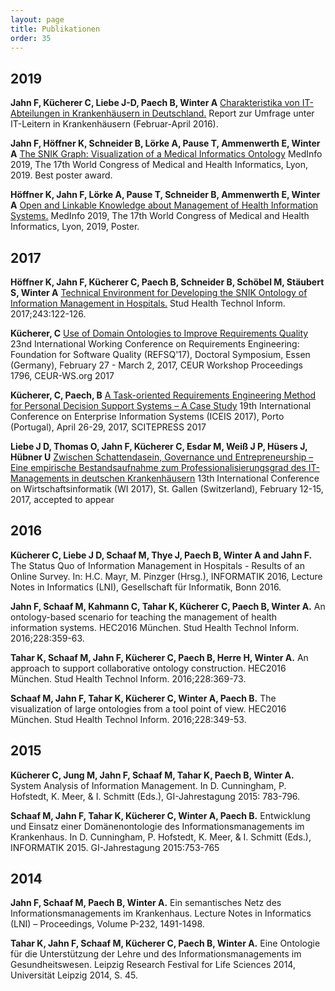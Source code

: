 ```yaml
---
layout: page
title: Publikationen
order: 35
---
```


## 2019

**Jahn F, Kücherer C, Liebe J-D, Paech B, Winter A**
<a href="public/Charakteristika von IT-Abteilungen in Krankenhaeusern in Deutschland.pdf">Charakteristika von IT-Abteilungen in Krankenhäusern in Deutschland.</a>
Report zur Umfrage unter IT-Leitern in Krankenhäusern (Februar-April 2016).

**Jahn F, Höffner K, Schneider B, Lörke A, Pause T, Ammenwerth E, Winter A**
<a href="public/The SNIK Graph Visualization of a Medical Informatics Ontology.pdf">The SNIK Graph: Visualization of a Medical Informatics Ontology</a>
MedInfo 2019, The 17th World Congress of Medical and Health Informatics, Lyon, 2019.
Best poster award.

**Höffner K, Jahn F, Lörke A, Pause T, Schneider B, Ammenwerth E, Winter A**
<a href="public/Open and Linkable Knowledge About Management of Health Information Systems.pdf">Open and Linkable Knowledge about Management of Health Information Systems.</a>
MedInfo 2019, The 17th World Congress of Medical and Health Informatics, Lyon, 2019, Poster.

## 2017
**Höffner K, Jahn F, Kücherer C, Paech B, Schneider B, Schöbel M, Stäubert S, Winter A**
<a href="public/Technical Environment for Developing the SNIK Ontology of Information Management in Hospitals.pdf">Technical Environment for Developing the SNIK Ontology of Information Management in Hospitals.</a>
Stud Health Technol Inform. 2017;243:122-126.

**Kücherer, C**
<a href="public/Use of Domain Ontologies to Improve Requirements Quality.pdf">Use of Domain Ontologies to Improve Requirements Quality</a>
23nd International Working Conference on Requirements Engineering: Foundation for Software Quality (REFSQ'17), Doctoral Symposium, Essen (Germany), February 27 - March 2, 2017, CEUR Workshop Proceedings 1796, CEUR-WS.org 2017

**Kücherer, C, Paech, B**
<a href="public/A Task-oriented Requirements Engineering Method for Personal Decision Support Systems.pdf">A Task-oriented Requirements Engineering Method for Personal Decision Support Systems – A Case Study</a>
19th International Conference on Enterprise Information Systems (ICEIS 2017), Porto (Portugal), April 26-29, 2017, SCITEPRESS 2017

**Liebe J D, Thomas O, Jahn F, Kücherer C, Esdar M, Weiß J P, Hüsers J, Hübner U**
<a href="public/Zwischen Schattendasein Governance und Entrepreneurship.pdf">Zwischen Schattendasein, Governance und Entrepreneurship – Eine empirische Bestandsaufnahme zum Professionalisierungsgrad des IT-Managements in deutschen Krankenhäusern</a>
13th International Conference on Wirtschaftsinformatik (WI 2017), St. Gallen (Switzerland), February 12-15, 2017, accepted to appear

## 2016
**Kücherer C, Liebe J D, Schaaf M, Thye J, Paech B, Winter A and Jahn F.**
The Status Quo of Information Management in Hospitals - Results of an Online Survey. In: H.C. Mayr, M. Pinzger (Hrsg.), INFORMATIK 2016, Lecture Notes in Informatics (LNI), Gesellschaft für Informatik, Bonn 2016.

**Jahn F, Schaaf M, Kahmann C, Tahar K, Kücherer C, Paech B, Winter A.**
An ontology-based scenario for teaching the management of health information systems. HEC2016 München. Stud Health Technol Inform. 2016;228:359-63.

**Tahar K, Schaaf M, Jahn F, Kücherer C, Paech B, Herre H, Winter A.**
An approach to support collaborative ontology construction. HEC2016 München. Stud Health Technol Inform. 2016;228:369-73.

**Schaaf M, Jahn F, Tahar K, Kücherer C, Winter A, Paech B.**
The visualization of large ontologies from a tool point of view. HEC2016 München. Stud Health Technol Inform. 2016;228:349-53.

## 2015
**Kücherer C, Jung M, Jahn F, Schaaf M, Tahar K, Paech B, Winter A.**
System Analysis of Information Management. In D. Cunningham, P. Hofstedt, K. Meer, & I. Schmitt (Eds.), GI-Jahrestagung 2015: 783-796.

**Schaaf M, Jahn F, Tahar K, Kücherer C, Winter A, Paech B.**
Entwicklung und Einsatz einer Domänenontologie des Informationsmanagements im Krankenhaus. In D. Cunningham, P. Hofstedt, K. Meer, & I. Schmitt (Eds.), INFORMATIK 2015. GI-Jahrestagung 2015:753-765

## 2014
**Jahn F, Schaaf M, Paech B, Winter A.**
Ein semantisches Netz des Informationsmanagements im Krankenhaus. Lecture Notes in Informatics (LNI) – Proceedings, Volume P-232, 1491-1498.

**Tahar K, Jahn F, Schaaf M, Kücherer C, Paech B, Winter A.**
Eine Ontologie für die Unterstützung der Lehre und des Informationsmanagements im Gesundheitswesen. Leipzig Research Festival for Life Sciences 2014, Universität Leipzig 2014, S. 45.

<!-- use css for superduper collapsibles -->
<!--
<link rel="stylesheet" href="public/css/collapse.css">
## Papers

<p align="center"><iframe width="560" height="630" src="public/paper_vdornauer.pdf" frameborder="0" allowfullscreen></iframe></p>

* Dornauer V, Jahn F, Hoeffner K, Winter A, Ammenwerth E. <br>**Use of Natural Language Processing for Precise Retrieval of Key Elements of Health IT Evaluation Studies.**
<p align="center"><a href="http://ebooks.iospress.nl/publication/54602">Link</a></p>

<div class="wrap-collabsible">
  <input id="collapsible0" class="toggle" type="checkbox">
  <label for="collapsible0" class="lbl-toggle">Open BibTeX</label>
  <div class="collapsible-content">
    <div class="content-inner">
      <p>
        @article{hito_nlp_paper,<br>
        author = {Dornauer, Verena and Jahn, Franziska and Höffner, Konrad and Winter, Alfred and Ammenwerth, Elske},<br>
        year = {2020},<br>
        month = {06},<br>
        pages = {95-98},<br>
        title = {Use of Natural Language Processing for Precise Retrieval of Key Elements of Health IT Evaluation Studies},<br>
        volume = {272},<br>
        journal = {Studies in health technology and informatics},<br>
        doi = {10.3233/SHTI200502}}
      </p>
    </div>
  </div>
</div>
<p align="center"><iframe width="560" height="630" src="public/paper_fjahn.pdf" frameborder="0" allowfullscreen></iframe></p>

* Jahn F, Bindel M, Hoeffner K, Ghalandari M, Schneider B, Stäubert S, Dornauer V, Karopka T, Ammenwerth E, Winter A. <br>**Towards Precise Descriptions of Medical Free/Libre and Open Source Software.**
<p align="center"><a href="https://ebooks.iospress.nl/publication/54205">Link</a></p>

<div class="wrap-collabsible">
  <input id="collapsible0" class="toggle" type="checkbox">
  <label for="collapsible0" class="lbl-toggle">Open BibTeX</label>
  <div class="collapsible-content">
    <div class="content-inner">
      <p>
        @article{hito_medfloss_paper,<br>
        author = {Jahn, Franziska and Bindel, Michelle and Hoeffner, Konrad and Ghalandari, Maryam and Schneider, Birgit and Staeubert, Sebastian and Dornauer, Verena and Karopka, Thomas and Ammenwerth, Elske and Winter, Alfred},<br>
        year = {2020},<br>
        pages = {463-468},<br>
        title = {Towards Precise Descriptions of Medical Free/Libre and Open Source Software},<br>
        volume = {270},<br>
        journal = {Digital Personalized Health and Medicine},<br>
        doi = {10.3233/SHTI200203}}
      </p>
    </div>
  </div>
</div>
## Posters
<figure>
<center>
<a href="public/gmds-2019-poster-vd.svg">
<img src="public/gmds-2019-poster-vd-400.png" alt="Developing and implementing a health IT ontology for facilitating retrieval of health IT evaluation studies"/>
</a>
</center>
<figcaption>
Developing and implementing a health IT ontology for facilitating retrieval of health IT evaluation studies.<br>
Verena Dornauer, Maryam Ghalandari, Konrad Höffner, Franziska Jahn, Alfred Winter, Elske Ammenwerth.
GMDS 2019, Dortmund.
</figcaption>
</figure>

<div class="wrap-collabsible">
  <input id="collapsible1" class="toggle" type="checkbox">
  <label for="collapsible1" class="lbl-toggle">Open BibTeX</label>
  <div class="collapsible-content">
    <div class="content-inner">
      <p>
      @INPROCEEDINGS {hitomethods1,<br>
          author    = "Verena Dornauer, Maryam Ghalandari, Konrad Höffner, Franziska Jahn, Alfred Winter, Elske Ammenwerth",<br>
          title     = "Developing and implementing a health {IT} ontology for facilitating retrieval of health {IT} evaluation studies",<br>
          booktitle = "64. Jahrestagung der Deutschen Gesellschaft für Medizinische Informatik, Biometrie und Epidemiologie e. V. (GMDS)",<br>
          year      = "2019"}
      </p>
    </div>
  </div>
</div>

<figure>
<center>
<a href="public/icimth-2019-poster-vd.svg">
<img src="public/icimth-2019-poster-vd-400.png" alt="Challenges and solutions while developing HITO&ndash;a Health IT Ontology"/>
</a>
</center>
<figcaption>
Challenges and solutions while developing HITO&ndash;a Health IT Ontology.<br>
Verena Dornauer, Maryam Ghalandari, Konrad Höffner, Franziska Jahn, Birgit Schneider, Alfred Winter, Elske Ammenwerth.
ICIMTH 2019, Athens. Best Poster Award.
</figcaption>
</figure>

<div class="wrap-collabsible">
  <input id="collapsible2" class="toggle" type="checkbox">
  <label for="collapsible2" class="lbl-toggle">Open BibTeX</label>
  <div class="collapsible-content">
    <div class="content-inner">
      <p>
      @INPROCEEDINGS {hitomethods2,<br>
          author    = "Verena Dornauer, Maryam Ghalandari, Konrad Höffner, Franziska Jahn, Birgit Schneider, Alfred Winter, Elske Ammenwerth",<br>
          title     = "Challenges and solutions while developing {HITO}–a {H}ealth {IT} {O}ntology",<br>
          booktitle = "International Conference on Informatics, Management, and Technology in Healthcare",<br>
          year      = "2019"}
      </p>
    </div>
  </div>
</div>

<figure>
<center>
<a href="public/medinfo-2019-poster-ea.svg">
<img src="public/medinfo-2019-poster-ea-400.png" alt="An Ontology for Describing Health IT Interventions: Methodological Considerations"/>
</a>
</center>
<figcaption>
An Ontology for Describing Health IT Interventions: Methodological Considerations.<br>
Elske Ammenwerth, Verena Dornauer, Maryam Ghalandari, Franziska Jahn, Nicolet de Keizer, Alfred Winter.<br>
Proceedings of Medinfo 2019, the 17th World Congress on Medical and Health Informatics, 25.-30.8.2019, Lyon.<br>
Amsterdam: IOS Press. pp. 1419-20.
</figcaption>
</figure>

<div class="wrap-collabsible">
  <input id="collapsible3" class="toggle" type="checkbox">
  <label for="collapsible3" class="lbl-toggle">Open BibTeX</label>
  <div class="collapsible-content">
    <div class="content-inner">
      <p>
      @INPROCEEDINGS {hitomethods3,<br>
        title={An Ontology for Describing Health {IT} Interventions: {M}ethodological Considerations},<br>
        author={Ammenwerth, Elske and Dornauer, Verena and Ghalandari, Maryam and Jahn, Franziska and Winter, Alfred},<br>
        journal={GMDS},<br>
        volume={264},<br>
        pages={1419--1420},<br>
        year={2019} }
      </p>
    </div>
  </div>
</div>

<script>
let myLabels = document.querySelectorAll('.lbl-toggle');

Array.from(myLabels).forEach(label => {
  label.addEventListener('keydown', e => {
    // 32 === spacebar
    // 13 === enter
    if (e.which === 32 || e.which === 13) {
      e.preventDefault();
      label.click();
    };
  });
});
</script>

## Workshops/Presentations

<p align="center">
<iframe width="560" height="315" src="https://www.youtube.com/embed/ZcF0uyZMjvQ?rel=0;autoplay=1;modestbranding=1" frameborder="0" allow="accelerometer; autoplay; encrypted-media; gyroscope; picture-in-picture" allowfullscreen></iframe></p>

Use of Natural Language Processing for Precise Retrieval of Key Elements of Health IT Evaluation Studies (Workshop with V.Dornauer)
<br>
<p align="center"><a href="https://www.youtube.com/watch?v=ZcF0uyZMjvQ">Link</a></p>

<div class="wrap-collabsible">
  <input id="collapsible4" class="toggle" type="checkbox">
  <label for="collapsible4" class="lbl-toggle">Open BibTeX</label>
  <div class="collapsible-content">
    <div class="content-inner">
      <p>
        @article{hito_nlp_workshop,<br>
        author = {Dornauer, Verena and Jahn, Franziska and Höffner, Konrad and Winter, Alfred and Ammenwerth, Elske},<br>
        year = {2020},<br>
        month = {06},<br>
        pages = {95-98},<br>
        title = {Use of Natural Language Processing for Precise Retrieval of Key Elements of Health IT Evaluation Studies},<br>
        volume = {272},<br>
        journal = {Studies in health technology and informatics},<br>
        doi = {10.3233/SHTI200502}}
      </p>
    </div>
  </div>
</div>

<p align="center"><iframe width="560" height="315" src="public/presentation_fjahn.pdf" frameborder="0" allowfullscreen></iframe></p>

An ontology for precise descriptions of medical free/libre open source software (Presentation by Franziska Jahn, Thomas Karopka et al.)
<br>
<p align="center"><a href="https://www.orthanc-server.com/static.php?page=conference-schedule">Link</a></p>

<h4>Abstract</h4>
The website medfloss.org provides a platform for retrieving medical FLOSS projects. Currently, it lists 361 projects that are described by certain characteristics like application type, license, and enterprise functions supported. The vocabulary used to describe the FLOSS projects does not describe the functionalities of FLOSS projects sufficiently in many cases. An ontology enabling systematic descriptions of medical software could help developers to clearly specify the software’s functionalities and make FLOSS projects on medfloss.org even better retrievable and comparable.

HITO, the health IT ontology, is developed by an Austrian-German research team in order to support systematic descriptions of medical software. HITO integrates different existing taxonomies (e.g. parts of SNOMED CT, WHO classification of digital interventions) and software characteristics found in literature. To describe FLOSS projects on medfloss.org using HITO, the support of the FLOSS community is needed.
-->
